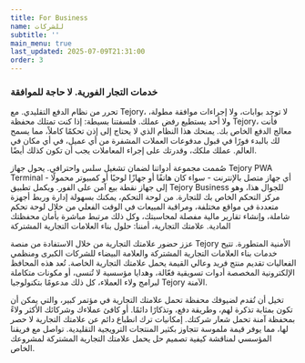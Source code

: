 ```yaml
---
title: For Business
name: للشركات
subtitle: ''
main_menu: true
last_updated: 2025-07-09T21:31:00
order: 3
---
```

### خدمات التجار الفورية. لا حاجة للموافقة

تحرر من نظام الدفع التقليدي. مع Tejory، لا توجد بوابات، ولا إجراءات موافقة مطولة، ولا أحد يستطيع رفض عملك. فلسفتنا بسيطة: إذا كنت تمتلك محفظة Tejory، فأنت معالج الدفع الخاص بك. يمنحك هذا النظام الذي لا يحتاج إلى إذن تحكمًا كاملاً، مما يسمح لك بالبدء فورًا في قبول مدفوعات العملات المشفرة من أي عميل، في أي مكان في العالم. عملك ملكك، وقدرتك على إجراء المعاملات يجب أن تكون كذلك أيضًا.

صُممت مجموعة أدواتنا لضمان تشغيل سلس واحترافي. يحول جهاز Tejory PWA Terminal أي جهاز متصل بالإنترنت - سواء كان هاتفًا أو جهازًا لوحيًا أو كمبيوتر محمولًا - إلى جهاز نقطة بيع آمن على الفور. ويكمل تطبيق Tejory Business للجوال هذا، وهو مركز التحكم الخاص بك للتجارة. من لوحة التحكم، يمكنك بسهولة إدارة وربط أجهزة متعددة في مواقع مختلفة، ومراقبة المبيعات في الوقت الفعلي من خلال لوحة تحكم شاملة، وإنشاء تقارير مالية مفصلة لمحاسبتك، وكل ذلك مرتبط مباشرة بأمان محفظتك المادية. علامتك التجارية، أمننا: حلول بناء العلامات التجارية المشتركة

عزز حضور علامتك التجارية من خلال الاستفادة من منصة Tejory الأمنية المتطورة. تتيح خدمات بناء العلامات التجارية المشتركة والعلامة البيضاء للشركات الكبرى ومنظمي الفعاليات تقديم منتج فريد وعالي القيمة يحمل علامتك التجارية الخاصة. تُعد هذه المحافظ الإلكترونية المخصصة أدوات تسويقية فعّالة، وهدايا مؤسسية لا تُنسى، أو مكونات متكاملة لبرامج ولاء العملاء، كل ذلك مدعومًا بتكنولوجيا Tejory الآمنة.

تخيل أن تُقدم لضيوفك محفظة تحمل علامتك التجارية في مؤتمر كبير، والتي يمكن أن تكون بمثابة تذكرة لهم، وطريقة دفع، وتذكارًا دائمًا. أو كافئ عملاءك وشركائك الأكثر ولاءً بمحفظة آمنة تحمل شعار شركتك. إمكانيات ترك انطباع دائم عن علامتك التجارية لا حصر لها، مما يوفر قيمة ملموسة تتجاوز بكثير المنتجات الترويجية التقليدية. تواصل مع فريقنا المؤسسي لمناقشة كيفية تصميم حل يحمل علامتك التجارية المشتركة لمشروعك الخاص.
